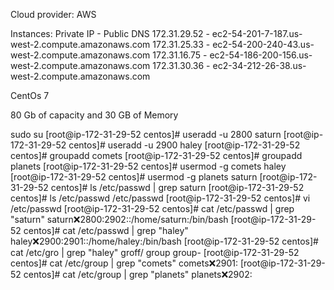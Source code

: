 Cloud provider: AWS

Instances: Private IP    -      Public DNS
           172.31.29.52  - ec2-54-201-7-187.us-west-2.compute.amazonaws.com
           172.31.25.33  - ec2-54-200-240-43.us-west-2.compute.amazonaws.com
           172.31.16.75  - ec2-54-186-200-156.us-west-2.compute.amazonaws.com
           172.31.30.36  - ec2-34-212-26-38.us-west-2.compute.amazonaws.com

CentOs 7

80 Gb of capacity and 30 GB of Memory


sudo su
[root@ip-172-31-29-52 centos]# useradd -u 2800 saturn
[root@ip-172-31-29-52 centos]# useradd -u 2900 haley
[root@ip-172-31-29-52 centos]# groupadd comets
[root@ip-172-31-29-52 centos]# groupadd planets
[root@ip-172-31-29-52 centos]# usermod -g comets haley
[root@ip-172-31-29-52 centos]# usermod -g planets saturn
[root@ip-172-31-29-52 centos]# ls /etc/passwd | grep saturn
[root@ip-172-31-29-52 centos]# ls /etc/passwd
/etc/passwd
[root@ip-172-31-29-52 centos]# vi /etc/passwd
[root@ip-172-31-29-52 centos]# cat /etc/passwd | grep "saturn"
saturn:x:2800:2902::/home/saturn:/bin/bash
[root@ip-172-31-29-52 centos]# cat /etc/passwd | grep "haley"
haley:x:2900:2901::/home/haley:/bin/bash
[root@ip-172-31-29-52 centos]# cat /etc/gro | grep "haley"
groff/  group   group-
[root@ip-172-31-29-52 centos]# cat /etc/group | grep "comets"
comets:x:2901:
[root@ip-172-31-29-52 centos]# cat /etc/group | grep "planets"
planets:x:2902:
